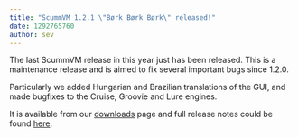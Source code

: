```yaml
---
title: "ScummVM 1.2.1 \"Børk Børk Børk\" released!"
date: 1292765760
author: sev
---
```


The last ScummVM release in this year just has been released. This is a maintenance release and is aimed to fix several important bugs since 1.2.0.

Particularly we added Hungarian and Brazilian translations of the GUI, and made bugfixes to the Cruise, Groovie and Lure engines.

It is available from our [downloads](/downloads/) page and full release notes could be found [here](/frs/scummvm/1.2.1/ReleaseNotes).
